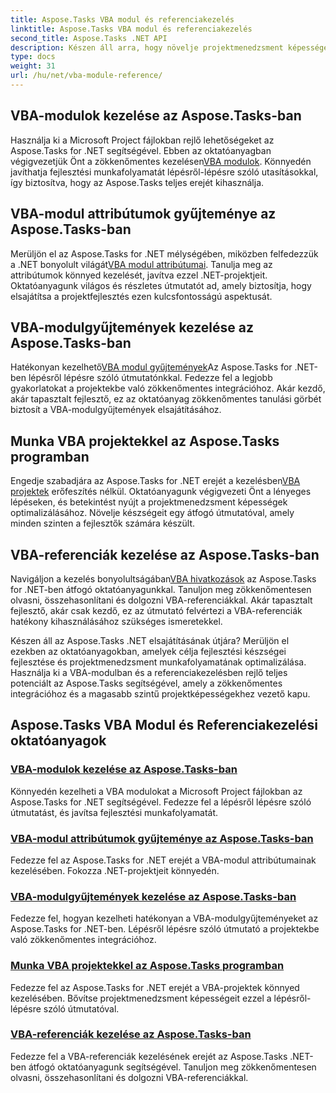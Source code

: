 ```yaml
---
title: Aspose.Tasks VBA modul és referenciakezelés
linktitle: Aspose.Tasks VBA modul és referenciakezelés
second_title: Aspose.Tasks .NET API
description: Készen áll arra, hogy növelje projektmenedzsment képességeit az Aspose.Tasks .NET használatával? Merüljön el a VBA modullal és a referenciakezeléssel kapcsolatos átfogó oktatóanyagainkban.
type: docs
weight: 31
url: /hu/net/vba-module-reference/
---
```


## VBA-modulok kezelése az Aspose.Tasks-ban

 Használja ki a Microsoft Project fájlokban rejlő lehetőségeket az Aspose.Tasks for .NET segítségével. Ebben az oktatóanyagban végigvezetjük Önt a zökkenőmentes kezelésen[VBA modulok](./managing-vba-modules/). Könnyedén javíthatja fejlesztési munkafolyamatát lépésről-lépésre szóló utasításokkal, így biztosítva, hogy az Aspose.Tasks teljes erejét kihasználja.

## VBA-modul attribútumok gyűjteménye az Aspose.Tasks-ban

 Merüljön el az Aspose.Tasks for .NET mélységében, miközben felfedezzük a .NET bonyolult világát[VBA modul attribútumai](./vba-module-attribute-collection/). Tanulja meg az attribútumok könnyed kezelését, javítva ezzel .NET-projektjeit. Oktatóanyagunk világos és részletes útmutatót ad, amely biztosítja, hogy elsajátítsa a projektfejlesztés ezen kulcsfontosságú aspektusát.

## VBA-modulgyűjtemények kezelése az Aspose.Tasks-ban

 Hatékonyan kezelhető[VBA modul gyűjtemények](./vba-module-collections/)Az Aspose.Tasks for .NET-ben lépésről lépésre szóló útmutatónkkal. Fedezze fel a legjobb gyakorlatokat a projektekbe való zökkenőmentes integrációhoz. Akár kezdő, akár tapasztalt fejlesztő, ez az oktatóanyag zökkenőmentes tanulási görbét biztosít a VBA-modulgyűjtemények elsajátításához.

## Munka VBA projektekkel az Aspose.Tasks programban

 Engedje szabadjára az Aspose.Tasks for .NET erejét a kezelésben[VBA projektek](./vba-projects/) erőfeszítés nélkül. Oktatóanyagunk végigvezeti Önt a lényeges lépéseken, és betekintést nyújt a projektmenedzsment képességek optimalizálásához. Növelje készségeit egy átfogó útmutatóval, amely minden szinten a fejlesztők számára készült.

## VBA-referenciák kezelése az Aspose.Tasks-ban

 Navigáljon a kezelés bonyolultságában[VBA hivatkozások](./vba-references/) az Aspose.Tasks for .NET-ben átfogó oktatóanyagunkkal. Tanuljon meg zökkenőmentesen olvasni, összehasonlítani és dolgozni VBA-referenciákkal. Akár tapasztalt fejlesztő, akár csak kezdő, ez az útmutató felvértezi a VBA-referenciák hatékony kihasználásához szükséges ismeretekkel.

Készen áll az Aspose.Tasks .NET elsajátításának útjára? Merüljön el ezekben az oktatóanyagokban, amelyek célja fejlesztési készségei fejlesztése és projektmenedzsment munkafolyamatának optimalizálása. Használja ki a VBA-modulban és a referenciakezelésben rejlő teljes potenciált az Aspose.Tasks segítségével, amely a zökkenőmentes integrációhoz és a magasabb szintű projektképességekhez vezető kapu.
## Aspose.Tasks VBA Modul és Referenciakezelési oktatóanyagok
### [VBA-modulok kezelése az Aspose.Tasks-ban](./managing-vba-modules/)
Könnyedén kezelheti a VBA modulokat a Microsoft Project fájlokban az Aspose.Tasks for .NET segítségével. Fedezze fel a lépésről lépésre szóló útmutatást, és javítsa fejlesztési munkafolyamatát.
### [VBA-modul attribútumok gyűjteménye az Aspose.Tasks-ban](./vba-module-attribute-collection/)
Fedezze fel az Aspose.Tasks for .NET erejét a VBA-modul attribútumainak kezelésében. Fokozza .NET-projektjeit könnyedén.
### [VBA-modulgyűjtemények kezelése az Aspose.Tasks-ban](./vba-module-collections/)
Fedezze fel, hogyan kezelheti hatékonyan a VBA-modulgyűjteményeket az Aspose.Tasks for .NET-ben. Lépésről lépésre szóló útmutató a projektekbe való zökkenőmentes integrációhoz.
### [Munka VBA projektekkel az Aspose.Tasks programban](./vba-projects/)
Fedezze fel az Aspose.Tasks for .NET erejét a VBA-projektek könnyed kezelésében. Bővítse projektmenedzsment képességeit ezzel a lépésről-lépésre szóló útmutatóval.
### [VBA-referenciák kezelése az Aspose.Tasks-ban](./vba-references/)
Fedezze fel a VBA-referenciák kezelésének erejét az Aspose.Tasks .NET-ben átfogó oktatóanyagunk segítségével. Tanuljon meg zökkenőmentesen olvasni, összehasonlítani és dolgozni VBA-referenciákkal.